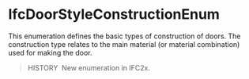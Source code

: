 # IfcDoorStyleConstructionEnum

This enumeration defines the basic types of construction of doors. The construction type relates to the main material (or material combination) used for making the door.

> HISTORY&nbsp; New enumeration in IFC2x.
